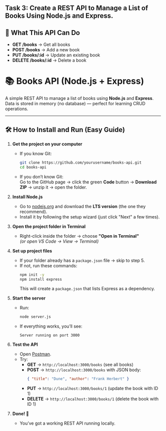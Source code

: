 ﻿## Task 3: Create a REST API to Manage a List of Books Using Node.js and Express.


## 🚀 What This API Can Do
- **GET /books** → Get all books
- **POST /books** → Add a new book
- **PUT /books/:id** → Update an existing book
- **DELETE /books/:id** → Delete a book

# 📚 Books API (Node.js + Express)

A simple REST API to manage a list of books using **Node.js** and **Express**.  
Data is stored in memory (no database) — perfect for learning CRUD operations.

---

## 🛠 How to Install and Run (Easy Guide)

1. **Get the project on your computer**
   - If you know Git:
     ```bash
     git clone https://github.com/yourusername/books-api.git
     cd books-api
     ```
   - If you don’t know Git:  
     Go to the GitHub page → click the green **Code** button → **Download ZIP** → unzip it → open the folder.

2. **Install Node.js**
   - Go to [nodejs.org](https://nodejs.org/) and download the **LTS version** (the one they recommend).
   - Install it by following the setup wizard (just click "Next" a few times).

3. **Open the project folder in Terminal**
   - Right-click inside the folder → choose **"Open in Terminal"**  
     *(or open VS Code → View → Terminal)*

4. **Set up project files**
   - If your folder already has a `package.json` file → skip to step 5.  
   - If not, run these commands:
     ```bash
     npm init -y
     npm install express
     ```
     This will create a `package.json` that lists Express as a dependency.

5. **Start the server**
   - Run:
     ```bash
     node server.js
     ```
   - If everything works, you’ll see:
     ```
     Server running on port 3000
     ```

6. **Test the API**
   - Open [Postman](https://www.postman.com/).
   - Try:
     - **GET** → `http://localhost:3000/books` (see all books)
     - **POST** → `http://localhost:3000/books` with JSON body:
       ```json
       { "title": "Dune", "author": "Frank Herbert" }
       ```
     - **PUT** → `http://localhost:3000/books/1` (update the book with ID 1)
     - **DELETE** → `http://localhost:3000/books/1` (delete the book with ID 1)

7. **Done! 🎉**
   - You’ve got a working REST API running locally.
